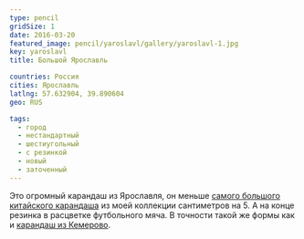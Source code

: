 ```yaml
---
type: pencil
gridSize: 1
date: 2016-03-20
featured_image: pencil/yaroslavl/gallery/yaroslavl-1.jpg
key: yaroslavl
title: Большой Ярославль

countries: Россия
cities: Ярославль
latlng: 57.632904, 39.890604
geo: RUS

tags:
  - город
  - нестандартный
  - шестиугольный
  - с резинкой
  - новый
  - заточенный
---
```


Это огромный карандаш из Ярославля, он меньше [самого большого китайского карандаша](?display=chinabig) из моей коллекции сантиметров на 5. А на конце резинка в расцветке футбольного мяча. В точности такой же формы как и [карандаш из Кемерово](?display=kemerovo-big).
